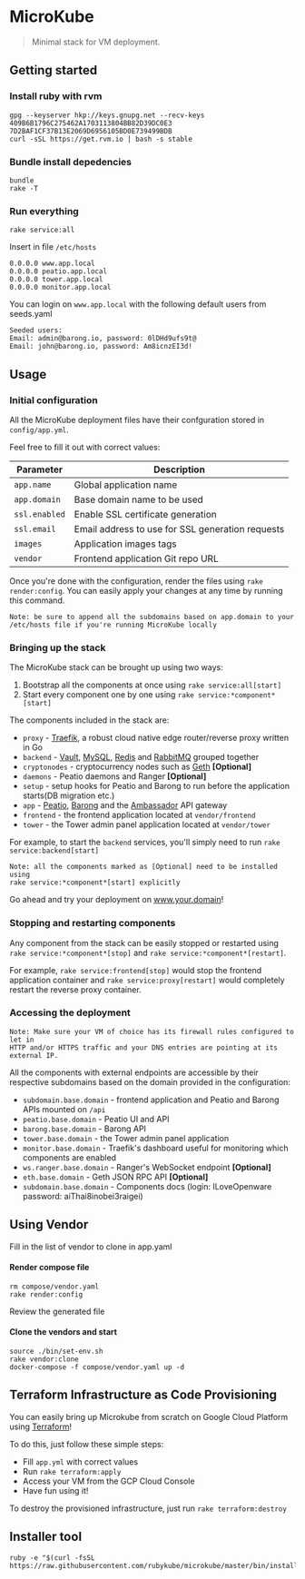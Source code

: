 # MicroKube

> Minimal stack for VM deployment.

## Getting started

### Install ruby with rvm

```
gpg --keyserver hkp://keys.gnupg.net --recv-keys 409B6B1796C275462A1703113804BB82D39DC0E3 7D2BAF1CF37B13E2069D6956105BD0E739499BDB
curl -sSL https://get.rvm.io | bash -s stable
```

### Bundle install depedencies

```
bundle
rake -T
```

### Run everything

```
rake service:all
```

Insert in file `/etc/hosts`
```
0.0.0.0 www.app.local
0.0.0.0 peatio.app.local
0.0.0.0 tower.app.local
0.0.0.0 monitor.app.local
```

You can login on `www.app.local` with the following default users from seeds.yaml
```
Seeded users:
Email: admin@barong.io, password: 0lDHd9ufs9t@
Email: john@barong.io, password: Am8icnzEI3d!
```

## Usage

### Initial configuration

All the MicroKube deployment files have their confguration stored in `config/app.yml`.

Feel free to fill it out with correct values:

| Parameter         | Description                                      |
| ----------------- | ------------------------------------------------ |
| `app.name`        | Global application name                          |
| `app.domain`      | Base domain name to be used                      |
| `ssl.enabled`     | Enable SSL certificate generation                |
| `ssl.email`       | Email address to use for SSL generation requests |
| `images`          | Application images tags                          |
| `vendor`          | Frontend application Git repo URL                |

Once you're done with the configuration, render the files using `rake render:config`. You can easily apply your changes at any time by running this command.

    Note: be sure to append all the subdomains based on app.domain to your
    /etc/hosts file if you're running MicroKube locally

### Bringing up the stack

The MicroKube stack can be brought up using two ways:

1. Bootstrap all the components at once using `rake service:all[start]`
2. Start every component one by one using `rake service:*component*[start]`

The components included in the stack are:

- `proxy` - [Traefik](https://traefik.io/), a robust cloud native edge router/reverse proxy written in Go
- `backend` - [Vault](https://www.vaultproject.io), [MySQL](https://www.mysql.com), [Redis](https://redis.io) and [RabbitMQ](https://www.rabbitmq.com) grouped together
- `cryptonodes` - cryptocurrency nodes such as [Geth](https://github.com/ethereum/go-ethereum) **[Optional]**
- `daemons` - Peatio daemons and Ranger **[Optional]**
- `setup` - setup hooks for Peatio and Barong to run before the application starts(DB migration etc.)
- `app` - [Peatio](https://github.com/rubykube/peatio), [Barong](https://github.com/rubykube/barong) and the [Ambassador](https://www.getambassador.io) API gateway
- `frontend` - the frontend application located at `vendor/frontend`
- `tower` - the Tower admin panel application located at `vendor/tower`

For example, to start the `backend` services, you'll simply need to run `rake service:backend[start]`

    Note: all the components marked as [Optional] need to be installed using
    rake service:*component*[start] explicitly

Go ahead and try your deployment on www.your.domain!

### Stopping and restarting components

Any component from the stack can be easily stopped or restarted using `rake service:*component*[stop]` and `rake service:*component*[restart]`.

For example, `rake service:frontend[stop]` would stop the frontend application container and `rake service:proxy[restart]` would completely restart the reverse proxy container.

### Accessing the deployment

    Note: Make sure your VM of choice has its firewall rules configured to let in
    HTTP and/or HTTPS traffic and your DNS entries are pointing at its external IP.

All the components with external endpoints are accessible by their respective subdomains based on the domain provided in the configuration:

- `subdomain.base.domain` - frontend application and Peatio and Barong APIs mounted on `/api`
- `peatio.base.domain` - Peatio UI and API
- `barong.base.domain` - Barong API
- `tower.base.domain` - the Tower admin panel application
- `monitor.base.domain` - Traefik's dashboard useful for monitoring which components are enabled
- `ws.ranger.base.domain` - Ranger's WebSocket endpoint **[Optional]**
- `eth.base.domain` - Geth JSON RPC API **[Optional]**
- `subdomain.base.domain` - Components docs (login: ILoveOpenware password: aiThai8inobei3raigei)

## Using Vendor

Fill in the list of vendor to clone in app.yaml

#### Render compose file
```
rm compose/vendor.yaml
rake render:config
```

Review the generated file

#### Clone the vendors and start
```
source ./bin/set-env.sh
rake vendor:clone
docker-compose -f compose/vendor.yaml up -d
```

## Terraform Infrastructure as Code Provisioning

You can easily bring up Microkube from scratch on Google Cloud Platform using [Terraform](https://www.terraform.io)!

To do this, just follow these simple steps:
  - Fill `app.yml` with correct values
  - Run `rake terraform:apply`
  - Access your VM from the GCP Cloud Console
  - Have fun using it!

To destroy the provisioned infrastructure, just run `rake terraform:destroy`

## Installer tool

```
ruby -e "$(curl -fsSL https://raw.githubusercontent.com/rubykube/microkube/master/bin/install)"
```
